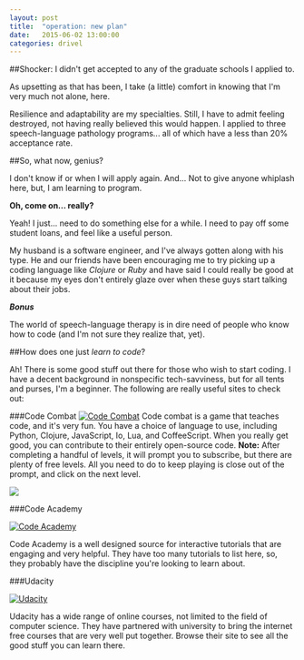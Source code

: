 ```yaml
---
layout: post
title:  "operation: new plan"
date:   2015-06-02 13:00:00
categories: drivel
---
```


##Shocker:
I didn't get accepted to any of the graduate schools I applied to.

As upsetting as that has been, I take (a little) comfort in knowing that I'm very much not alone, here.

Resilience and adaptability are my specialties. Still, I have to admit feeling destroyed, not having really believed this would happen. I applied to three speech-language pathology programs... all of which have a less than 20% acceptance rate.

##So, what now, genius?

I don't know if or when I will apply again. And... Not to give anyone whiplash here, but, I am learning to program.

**Oh, come on... really?**

Yeah! I just... need to do something else for a while. I need to pay off some student loans, and feel like a useful person.

My husband is a software engineer, and I've always gotten along with his type. He and our friends have been encouraging me to try picking up a coding language like *Clojure* or *Ruby* and have said I could really be good at it because my eyes don't entirely glaze over when these guys start talking about their jobs.

***Bonus***

The world of speech-language therapy is in dire need of people who know how to code (and I'm not sure they realize that, yet).

##How does one just *learn to code*?

Ah! There is some good stuff out there for those who wish to start coding. I have a decent background in nonspecific tech-savviness, but for all tents and purses, I'm a beginner. The following are really useful sites to check out:

###Code Combat
[![Code Combat](http://codecombat.com/images/pages/base/logo.png)](http://codecombat.com/)
Code combat is a game that teaches code, and it's very fun. You have a choice of language to use, including Python, Clojure, JavaScript, Io, Lua, and CoffeeScript. When you really get good, you can contribute to their entirely open-source code. **Note:** After completing a handful of levels, it will prompt you to subscribe, but there are plenty of free levels. All you need to do to keep playing is close out of the prompt, and click on the next level.

![](file:///Users/courtney/Desktop/coco_comic.jpg)
  
###Code Academy

[![Code Academy](http://cdn-production.codecademy.com/assets/logo/logo--grey-498acc77555893fa7740135d429f628e.svg)](http://www.codecademy.com)

Code Academy is a well designed source for interactive tutorials that are engaging and very helpful. They have too many tutorials to list here, so, they probably have the discipline you're looking to learn about.
 
###Udacity

[![Udacity](http://scholarship-positions.com/blog/wp-content/uploads/2014/09/Udacity.jpg)](http://www.udacity.com)

Udacity has a wide range of online courses, not limited to the field of computer science. They have partnered with university to bring the internet free courses that are very well put together. Browse their site to see all the good stuff you can learn there.

